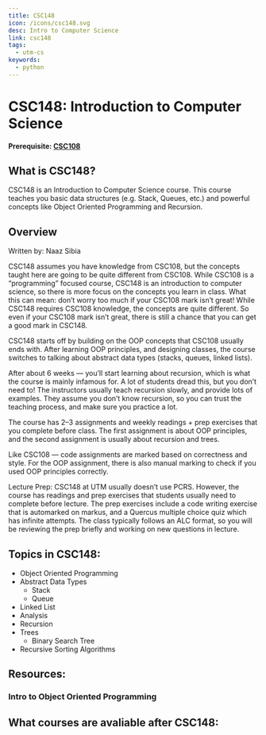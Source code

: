 ```yaml
---
title: CSC148
icon: /icons/csc148.svg
desc: Intro to Computer Science
link: csc148
tags:
  - utm-cs
keywords:
  - python
---
```


# CSC148: Introduction to Computer Science

#### Prerequisite: [CSC108](./csc108)

<ExamText class-code="CSC148"></ExamText>

## What is CSC148?

CSC148 is an Introduction to Computer Science course. This course teaches you
basic data structures (e.g. Stack, Queues, etc.) and powerful concepts like
Object Oriented Programming and Recursion.

## Overview

Written by: Naaz Sibia

CSC148 assumes you have knowledge from CSC108, but the concepts taught here are
going to be quite different from CSC108. While CSC108 is a “programming” focused
course, CSC148 is an introduction to computer science, so there is more focus on
the concepts you learn in class. What this can mean: don’t worry too much if
your CSC108 mark isn’t great! While CSC148 requires CSC108 knowledge, the
concepts are quite different. So even if your CSC108 mark isn’t great, there is
still a chance that you can get a good mark in CSC148.

CSC148 starts off by building on the OOP concepts that CSC108 usually ends with.
After learning OOP principles, and designing classes, the course switches to
talking about abstract data types (stacks, queues, linked lists).

After about 6 weeks — you’ll start learning about recursion, which is what the
course is mainly infamous for. A lot of students dread this, but you don’t need
to! The instructors usually teach recursion slowly, and provide lots of
examples. They assume you don’t know recursion, so you can trust the teaching
process, and make sure you practice a lot.

The course has 2–3 assignments and weekly readings + prep exercises that you
complete before class. The first assignment is about OOP principles, and the
second assignment is usually about recursion and trees.

Like CSC108 — code assignments are marked based on correctness and style. For
the OOP assignment, there is also manual marking to check if you used OOP
principles correctly.

Lecture Prep: CSC148 at UTM usually doesn’t use PCRS. However, the course has
readings and prep exercises that students usually need to complete before
lecture. The prep exercises include a code writing exercise that is automarked
on markus, and a Quercus multiple choice quiz which has infinite attempts. The
class typically follows an ALC format, so you will be reviewing the prep briefly
and working on new questions in lecture.

## Topics in CSC148:

- Object Oriented Programming
- Abstract Data Types
  - Stack
  - Queue
- Linked List
- Analysis
- Recursion
- Trees
  - Binary Search Tree
- Recursive Sorting Algorithms

## Resources:

### Intro to Object Oriented Programming

<VideoContainer vid-src="https://www.youtube.com/embed/SS-9y0H3Si8"></VideoContainer>

<grid-1-x-2
title="Intro to Stack and Queues"
img-src="https://external-content.duckduckgo.com/iu/?u=https%3A%2F%2Ftse4.mm.bing.net%2Fth%3Fid%3DOIP.ahTX7_rxmBceYh46nXTICQHaEK%26pid%3DApi&f=1"
link="https://www.youtube.com/watch?v=wjI1WNcIntg"
desc="This video gives a very brief intro to what is stack and queues"
button="Check it out!"></grid-1-x-2>

<grid-1-x-2
title="Recursion"
:reversed=true
img-src="https://external-content.duckduckgo.com/iu/?u=https%3A%2F%2Ftse2.mm.bing.net%2Fth%3Fid%3DOIP.NqaDDQnfYMjB_mmS9Bqk0wHaHa%26pid%3DApi&f=1"
link="https://www.youtube.com/embed/KEEKn7Me-ms"
desc="This video gives a very brief intro to what is recursion"
button="Check it out!"></grid-1-x-2>

<grid-1-x-2
title="Trees"
img-src="https://external-content.duckduckgo.com/iu/?u=https%3A%2F%2Ftse3.mm.bing.net%2Fth%3Fid%3DOIP.msOUowCf90RMgHNLLzU71QHaDy%26pid%3DApi&f=1"
link="https://youtu.be/oSWTXtMglKE"
desc="This video gives a very brief intro to what is trees"
button="Check it out!"></grid-1-x-2>

<grid-1-x-2
title="Linked List"
:reversed=true
img-src="https://external-content.duckduckgo.com/iu/?u=https%3A%2F%2Ftse4.mm.bing.net%2Fth%3Fid%3DOIP.v7Lv-0CjAH2KUlIq1cqGawHaEK%26pid%3DApi&f=1"
link="https://youtu.be/njTh_OwMljA"
desc="This video gives a very brief intro to what is linked list"
button="Try it out!"></grid-1-x-2>

## What courses are avaliable after CSC148:

<Accordion :data="['CSC207']"></Accordion>

